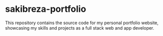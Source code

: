 # sakibreza-portfolio
This repository contains the source code for my personal portfolio website, showcasing my skills and projects as a full stack web and app developer. 
